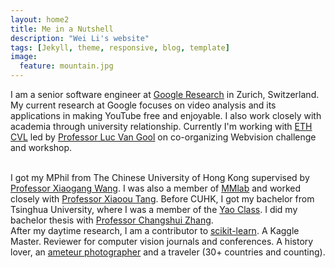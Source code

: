 ```yaml
---
layout: home2
title: Me in a Nutshell
description: "Wei Li's website"
tags: [Jekyll, theme, responsive, blog, template]
image:
  feature: mountain.jpg
---
```


I am a senior software engineer at <a href="https://research.google.com" target="_blank">Google Research</a> in 
Zurich, Switzerland. My current research at Google focuses on video analysis and its applications in making YouTube free and enjoyable. 
I also work closely with academia through university relationship. Currently I'm working with <a href="http://www.vision.ee.ethz.ch/en/" target="_blank">ETH CVL</a> led by 
<a href="https://www.vision.ee.ethz.ch/en/members/get_member.cgi?id=1" target="_blank">Professor Luc Van Gool</a> on co-organizing Webvision challenge and workshop.

<br />
I got my MPhil from The Chinese University of Hong Kong supervised by <a href="https://www.ee.cuhk.edu.hk/~xgwang/" target="_blank">Professor Xiaogang Wang</a>. 
I was also a member of <a href="http://mmlab.ie.cuhk.edu.hk/" target="_blank">MMlab</a> and worked closely 
with <a href="https://www.ie.cuhk.edu.hk/people/xotang.shtml" target="_blank">Professor Xiaoou Tang</a>. Before CUHK, I got my 
bachelor from Tsinghua University, where I was a member of the <a href="http://iiis.tsinghua.edu.cn/en/yaoclass/" target="_blank">Yao Class</a>. 
I did my bachelor thesis with <a href="http://www.tsinghua.edu.cn/publish/auen/1713/2011/20110704140705068195236/20110704140705068195236_.html" target="_blank">Professor Changshui Zhang</a>.

<br />
After my daytime research, I am a contributor to <a href="http://scikit-learn.org">scikit-learn</a>. A Kaggle Master. Reviewer for computer vision journals and conferences. 
A history lover, an <a href="https://www.flickr.com/photos/154241911@N04/">ameteur photographer</a> and a traveler (30+ countries and counting).
